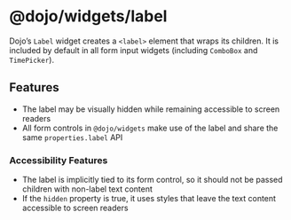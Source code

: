 <span class="citation" data-cites="dojo/widgets/label"><span class="citation" data-cites="dojo/widgets/label">@dojo/widgets/label</span></span>
===============================================================================================================================================

Dojo’s `Label` widget creates a `<label>` element that wraps its children. It is included by default in all form input widgets (including `ComboBox` and `TimePicker`).

Features
--------

-   The label may be visually hidden while remaining accessible to screen readers
-   All form controls in `@dojo/widgets` make use of the label and share the same `properties.label` API

### Accessibility Features

-   The label is implicitly tied to its form control, so it should not be passed children with non-label text content
-   If the `hidden` property is true, it uses styles that leave the text content accessible to screen readers
